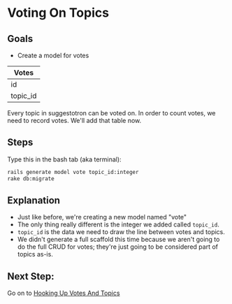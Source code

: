 # Voting On Topics

## Goals
* Create a model for votes

Votes    |
---------|
id       |
topic_id |

Every topic in suggestotron can be voted on. In order to count votes, we need to record votes. We'll add that table now.

## Steps
Type this in the bash tab (aka terminal):
```bash
rails generate model vote topic_id:integer
rake db:migrate
```
## Explanation
* Just like before, we're creating a new model named "vote"
* The only thing really different is the integer we added called `topic_id`.
* `topic_id` is the data we need to draw the line between votes and topics.
* We didn't generate a full scaffold this time because we aren't going to do the full CRUD for votes; they're just going to be considered part of topics as-is.

## Next Step:
Go on to [Hooking Up Votes And Topics](hooking_up_votes_and_topics.md)
